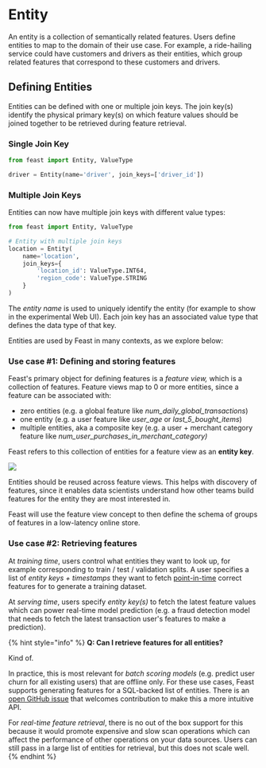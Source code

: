 # Entity

An entity is a collection of semantically related features. Users define entities to map to the domain of their use case. For example, a ride-hailing service could have customers and drivers as their entities, which group related features that correspond to these customers and drivers.

## Defining Entities

Entities can be defined with one or multiple join keys. The join key(s) identify the physical primary key(s) on which feature values should be joined together to be retrieved during feature retrieval.

### Single Join Key

```python
from feast import Entity, ValueType

driver = Entity(name='driver', join_keys=['driver_id'])
```

### Multiple Join Keys

Entities can now have multiple join keys with different value types:

```python
from feast import Entity, ValueType

# Entity with multiple join keys
location = Entity(
    name='location',
    join_keys={
        'location_id': ValueType.INT64,
        'region_code': ValueType.STRING
    }
)
```

The _entity name_ is used to uniquely identify the entity (for example to show in the experimental Web UI). Each join key has an associated value type that defines the data type of that key.

Entities are used by Feast in many contexts, as we explore below:

### Use case #1: Defining and storing features

Feast's primary object for defining features is a _feature view,_ which is a collection of features. Feature views map to 0 or more entities, since a feature can be associated with:

* zero entities (e.g. a global feature like _num\_daily\_global\_transactions_)
* one entity (e.g. a user feature like _user\_age_ or _last\_5\_bought\_items_)
* multiple entities, aka a composite key (e.g. a user + merchant category feature like _num\_user\_purchases\_in\_merchant\_category)_

Feast refers to this collection of entities for a feature view as an **entity key**.

![](<../../.gitbook/assets/image (15).png>)

Entities should be reused across feature views. This helps with discovery of features, since it enables data scientists understand how other teams build features for the entity they are most interested in.

Feast will use the feature view concept to then define the schema of groups of features in a low-latency online store.

### Use case #2: Retrieving features

At _training time_, users control what entities they want to look up, for example corresponding to train / test / validation splits. A user specifies a list of _entity keys + timestamps_ they want to fetch [point-in-time](./point-in-time-joins.md) correct features for to generate a training dataset.

At _serving time_, users specify _entity key(s)_ to fetch the latest feature values which can power real-time model prediction (e.g. a fraud detection model that needs to fetch the latest transaction user's features to make a prediction).

{% hint style="info" %}
**Q: Can I retrieve features for all entities?**

Kind of.

In practice, this is most relevant for _batch scoring models_ (e.g. predict user churn for all existing users) that are offline only. For these use cases, Feast supports generating features for a SQL-backed list of entities. There is an [open GitHub issue](https://github.com/feast-dev/feast/issues/1611) that welcomes contribution to make this a more intuitive API.

For _real-time feature retrieval_, there is no out of the box support for this because it would promote expensive and slow scan operations which can affect the performance of other operations on your data sources. Users can still pass in a large list of entities for retrieval, but this does not scale well.
{% endhint %}
